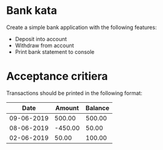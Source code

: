 # Bank kata

Create a simple bank application with the following features:

- Deposit into account
- Withdraw from account
- Print bank statement to console

# Acceptance critiera

Transactions should be printed in the following format:

| Date       | Amount  | Balance |
| ---------- | ------- | ------- |
| 09-06-2019 | 500.00  | 500.00  |
| 08-06-2019 | -450.00 | 50.00   |
| 02-06-2019 | 50.00   | 100.00  |

